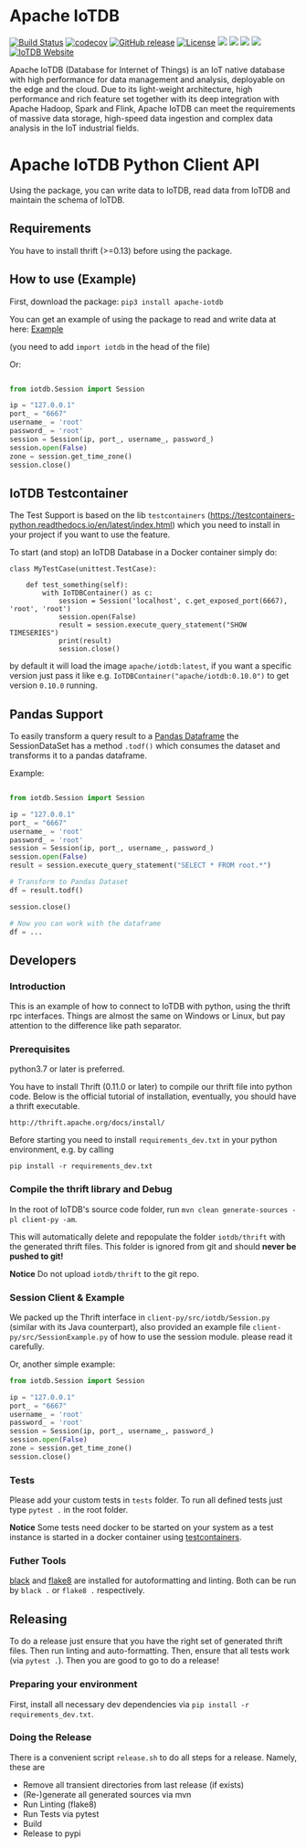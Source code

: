 <!--

    Licensed to the Apache Software Foundation (ASF) under one
    or more contributor license agreements.  See the NOTICE file
    distributed with this work for additional information
    regarding copyright ownership.  The ASF licenses this file
    to you under the Apache License, Version 2.0 (the
    "License"); you may not use this file except in compliance
    with the License.  You may obtain a copy of the License at

        http://www.apache.org/licenses/LICENSE-2.0

    Unless required by applicable law or agreed to in writing,
    software distributed under the License is distributed on an
    "AS IS" BASIS, WITHOUT WARRANTIES OR CONDITIONS OF ANY
    KIND, either express or implied.  See the License for the
    specific language governing permissions and limitations
    under the License.

-->

# Apache IoTDB

[![Build Status](https://www.travis-ci.org/apache/iotdb.svg?branch=master)](https://www.travis-ci.org/apache/iotdb)
[![codecov](https://codecov.io/gh/thulab/iotdb/branch/master/graph/badge.svg)](https://codecov.io/gh/thulab/iotdb)
[![GitHub release](https://img.shields.io/github/release/apache/iotdb.svg)](https://github.com/apache/iotdb/releases)
[![License](https://img.shields.io/badge/license-Apache%202-4EB1BA.svg)](https://www.apache.org/licenses/LICENSE-2.0.html)
![](https://github-size-badge.herokuapp.com/apache/iotdb.svg)
![](https://img.shields.io/github/downloads/apache/iotdb/total.svg)
![](https://img.shields.io/badge/platform-win10%20%7C%20macox%20%7C%20linux-yellow.svg)
![](https://img.shields.io/badge/java--language-1.8-blue.svg)
[![IoTDB Website](https://img.shields.io/website-up-down-green-red/https/shields.io.svg?label=iotdb-website)](https://iotdb.apache.org/)


Apache IoTDB (Database for Internet of Things) is an IoT native database with high performance for 
data management and analysis, deployable on the edge and the cloud. Due to its light-weight 
architecture, high performance and rich feature set together with its deep integration with 
Apache Hadoop, Spark and Flink, Apache IoTDB can meet the requirements of massive data storage, 
high-speed data ingestion and complex data analysis in the IoT industrial fields.


# Apache IoTDB Python Client API

Using the package, you can write data to IoTDB, read data from IoTDB and maintain the schema of IoTDB.

## Requirements

You have to install thrift (>=0.13) before using the package.

## How to use (Example)

First, download the package: `pip3 install apache-iotdb`

You can get an example of using the package to read and write data at here: [Example](https://github.com/apache/iotdb/blob/rel/0.12/client-py/SessionExample.py)

(you need to add `import iotdb` in the head of the file)

Or:

```python

from iotdb.Session import Session

ip = "127.0.0.1"
port_ = "6667"
username_ = 'root'
password_ = 'root'
session = Session(ip, port_, username_, password_)
session.open(False)
zone = session.get_time_zone()
session.close()

```

## IoTDB Testcontainer

The Test Support is based on the lib `testcontainers` (https://testcontainers-python.readthedocs.io/en/latest/index.html) which you need to install in your project if you want to use the feature.

To start (and stop) an IoTDB Database in a Docker container simply do:
```
class MyTestCase(unittest.TestCase):

    def test_something(self):
        with IoTDBContainer() as c:
            session = Session('localhost', c.get_exposed_port(6667), 'root', 'root')
            session.open(False)
            result = session.execute_query_statement("SHOW TIMESERIES")
            print(result)
            session.close()
```

by default it will load the image `apache/iotdb:latest`, if you want a specific version just pass it like e.g. `IoTDBContainer("apache/iotdb:0.10.0")` to get version `0.10.0` running.

## Pandas Support

To easily transform a query result to a [Pandas Dataframe](https://pandas.pydata.org/pandas-docs/stable/reference/api/pandas.DataFrame.html)
the SessionDataSet has a method `.todf()` which consumes the dataset and transforms it to a pandas dataframe.

Example:

```python

from iotdb.Session import Session

ip = "127.0.0.1"
port_ = "6667"
username_ = 'root'
password_ = 'root'
session = Session(ip, port_, username_, password_)
session.open(False)
result = session.execute_query_statement("SELECT * FROM root.*")

# Transform to Pandas Dataset
df = result.todf()

session.close()

# Now you can work with the dataframe
df = ...
```

## Developers

### Introduction

This is an example of how to connect to IoTDB with python, using the thrift rpc interfaces. Things
are almost the same on Windows or Linux, but pay attention to the difference like path separator.

### Prerequisites

python3.7 or later is preferred.

You have to install Thrift (0.11.0 or later) to compile our thrift file into python code. Below is the official
tutorial of installation, eventually, you should have a thrift executable.

```
http://thrift.apache.org/docs/install/
```

Before starting you need to install `requirements_dev.txt` in your python environment, e.g. by calling
```
pip install -r requirements_dev.txt
```

### Compile the thrift library and Debug

In the root of IoTDB's source code folder,  run `mvn clean generate-sources -pl client-py -am`.

This will automatically delete and repopulate the folder `iotdb/thrift` with the generated thrift files.
This folder is ignored from git and should **never be pushed to git!**

**Notice** Do not upload `iotdb/thrift` to the git repo.


### Session Client & Example

We packed up the Thrift interface in `client-py/src/iotdb/Session.py` (similar with its Java counterpart), also provided
an example file `client-py/src/SessionExample.py` of how to use the session module. please read it carefully.


Or, another simple example:

```python
from iotdb.Session import Session

ip = "127.0.0.1"
port_ = "6667"
username_ = 'root'
password_ = 'root'
session = Session(ip, port_, username_, password_)
session.open(False)
zone = session.get_time_zone()
session.close()
```

### Tests

Please add your custom tests in `tests` folder.
To run all defined tests just type `pytest .` in the root folder.

**Notice** Some tests need docker to be started on your system as a test instance is started in a docker container using [testcontainers](https://testcontainers-python.readthedocs.io/en/latest/index.html).

### Futher Tools

[black](https://pypi.org/project/black/) and [flake8](https://pypi.org/project/flake8/) are installed for autoformatting and linting.
Both can be run by `black .` or `flake8 .` respectively.

## Releasing

To do a release just ensure that you have the right set of generated thrift files.
Then run linting and auto-formatting.
Then, ensure that all tests work (via `pytest .`).
Then you are good to go to do a release!

### Preparing your environment

First, install all necessary dev dependencies via `pip install -r requirements_dev.txt`.

### Doing the Release

There is a convenient script `release.sh` to do all steps for a release.
Namely, these are

* Remove all transient directories from last release (if exists)
* (Re-)generate all generated sources via mvn
* Run Linting (flake8)
* Run Tests via pytest
* Build
* Release to pypi
